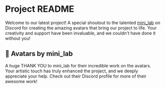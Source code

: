 # Project README

Welcome to our latest project! A special shoutout to the talented [mini_lab](https://discord.com/users/mini_lab) on Discord for creating the amazing avatars that bring our project to life. Your creativity and support have been invaluable, and we couldn't have done it without you!

## 🎨 Avatars by mini_lab

A huge THANK YOU to mini_lab for their incredible work on the avatars. Your artistic touch has truly enhanced the project, and we deeply appreciate your help. Check out their Discord profile for more of their awesome work!
